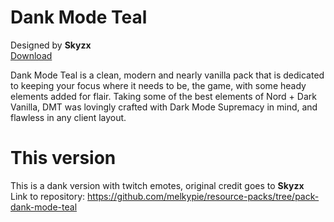 # Dank Mode Teal
Designed by **Skyzx** <br/>
[Download](https://github.com/melkypie/resource-packs/archive/dank-mode-teal.zip)

Dank Mode Teal is a clean, modern and nearly vanilla pack that is dedicated to keeping your focus where it needs to be, the game, with some heady elements added for flair. Taking some of the best elements of Nord + Dark Vanilla, DMT was lovingly crafted with Dark Mode Supremacy in mind, and flawless in any client layout.

# This version
This is a dank version with twitch emotes, original credit goes to **Skyzx**  
Link to repository: https://github.com/melkypie/resource-packs/tree/pack-dank-mode-teal